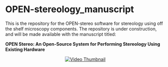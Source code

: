 # OPEN-stereology_manuscript
This is the repository for the OPEN-stereo software for stereology using off the shelf microscopy components.
The repository is under construction, and will be made available with the manuscript titled:

**OPEN Stereo: An Open-Source System for Performing Stereology Using Existing Hardware**

 
 <div align="center">

  [![Video Thumbnail](https://i9.ytimg.com/vi_webp/AgOS-Y0zR-g/mq1.webp?sqp=CNDkk6wG-oaymwEmCMACELQB8quKqQMa8AEB-AH-CYAC0AWKAgwIABABGGUgZShlMA8=&rs=AOn4CLBuFQan1U7_olsKvClhMdtK6tg2zA)](https://www.youtube.com/watch?v=Y0rsWYBhk-Y)

</div>
